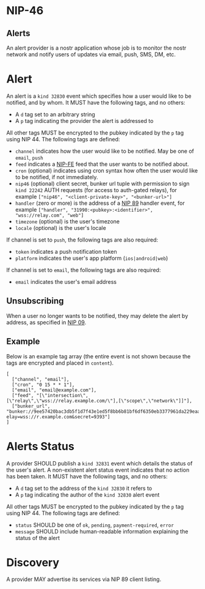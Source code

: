 NIP-46
======

Alerts
------

An alert provider is a nostr application whose job is to monitor the nostr network and notify users of updates via email, push, SMS, DM, etc.

# Alert

An alert is a `kind 32830` event which specifies how a user would like to be notified, and by whom. It MUST have the following tags, and no others:

- A `d` tag set to an arbitrary string
- A `p` tag indicating the provider the alert is addressed to

All other tags MUST be encrypted to the pubkey indicated by the `p` tag using NIP 44. The following tags are defined:

- `channel` indicates how the user would like to be notified. May be one of `email`, `push`
- `feed` indicates a [NIP-FE](https://github.com/nostr-protocol/nips/pull/1554) feed that the user wants to be notified about.
- `cron` (optional) indicates using cron syntax how often the user would like to be notified, if not immediately.
- `nip46` (optional) client secret, bunker url tuple with permission to sign `kind 22242` AUTH requests (for access to auth-gated relays), for example `["nip46", "<client-private-key>", "<bunker-url>"]`
- `handler` (zero or more) is the address of a [NIP 89](./89.md) handler event, for example `["handler", "31990:<pubkey>:<identifier>", "wss://relay.com", "web"]`
- `timezone` (optional) is the user's timezone
- `locale` (optional) is the user's locale

If channel is set to `push`, the following tags are also required:

- `token` indicates a push notification token
- `platform` indicates the user's app platform (`ios|android|web`)

If channel is set to `email`, the following tags are also required:

- `email` indicates the user's email address

## Unsubscribing

When a user no longer wants to be notified, they may delete the alert by address, as specified in [NIP 09](./09.md).

## Example

Below is an example tag array (the entire event is not shown because the tags are encrypted and placed in `content`).

```jsonc
[
  ["channel", "email"],
  ["cron", "0 15 * * 1"],
  ["email", "email@example.com"],
  ["feed", "[\"intersection\",[\"relay\",\"wss://relay.example.com/\"],[\"scope\",\"network\"]]"],
  ["bunker_url", "bunker://9ee57420bac3db5f1d7f43e1ed5f8bb6b81bf6df6350eb3377961da229eaab22?elay=wss://r.example.com&secret=9393"]
]
```

# Alerts Status

A provider SHOULD publish a `kind 32831` event which details the status of the user's alert. A non-existent alert status event indicates that no action has been taken. It MUST have the following tags, and no others:

- A `d` tag set to the address of the `kind 32830` it refers to
- A `p` tag indicating the author of the `kind 32830` alert event

All other tags MUST be encrypted to the pubkey indicated by the `p` tag using NIP 44. The following tags are defined:

- `status` SHOULD be one of `ok`, `pending`, `payment-required`, `error`
- `message` SHOULD include human-readable information explaining the status of the alert

# Discovery

A provider MAY advertise its services via NIP 89 client listing.
